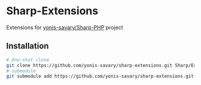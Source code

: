 # Sharp-Extensions

Extensions for [yonis-savary/Sharp-PHP](https://github.com/yonis-savary/sharp-php) project

## Installation

```bash
# One-shot clone
git clone https://github.com/yonis-savary/sharp-extensions.git Sharp/Extensions
# submodule
git submodule add https://github.com/yonis-savary/sharp-extensions.git Sharp/Extensions
```